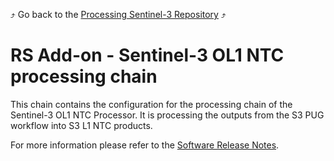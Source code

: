 :arrow_heading_up: Go back to the [Processing Sentinel-3 Repository](../README.md) :arrow_heading_up:

# RS Add-on - Sentinel-3 OL1 NTC processing chain

This chain contains the configuration for the processing chain of the Sentinel-3 OL1 NTC Processor. It is processing the outputs from the S3 PUG workflow into S3 L1 NTC products.

For more information please refer to the [Software Release Notes](./doc/SRN.md).
